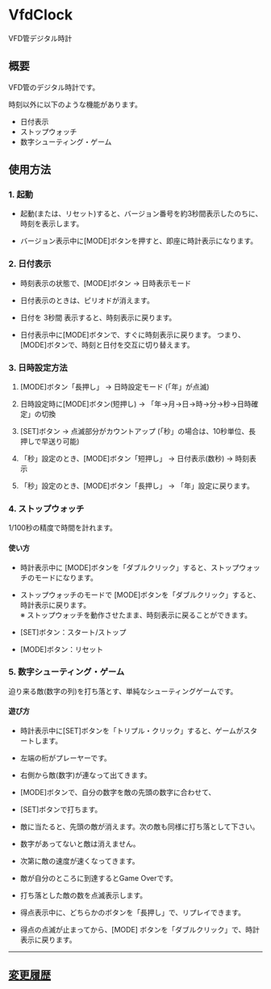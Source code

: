 # VfdClock

VFD管デジタル時計


## 概要

VFD管のデジタル時計です。

時刻以外に以下のような機能があります。

* 日付表示
* ストップウォッチ
* 数字シューティング・ゲーム


## 使用方法

### 1. 起動

* 起動(または、リセット)すると、バージョン番号を約3秒間表示したのちに、時刻を表示します。

* バージョン表示中に[MODE]ボタンを押すと、即座に時計表示になります。


### 2. 日付表示

* 時刻表示の状態で、[MODE]ボタン → 日時表示モード

* 日付表示のときは、ピリオドが消えます。

* 日付を 3秒間 表示すると、時刻表示に戻ります。

* 日付表示中に[MODE]ボタンで、すぐに時刻表示に戻ります。
つまり、[MODE]ボタンで、時刻と日付を交互に切り替えます。


### 3. 日時設定方法

1. [MODE]ボタン「長押し」 → 日時設定モード (「年」が点滅)

2. 日時設定時に[MODE]ボタン(短押し) → 「年→月→日→時→分→秒→日時確定」の切換

3. [SET]ボタン → 点滅部分がカウントアップ (「秒」の場合は、10秒単位、長押しで早送り可能)

4. 「秒」設定のとき、[MODE]ボタン「短押し」 → 日付表示(数秒) → 時刻表示

5. 「秒」設定のとき、[MODE]ボタン「長押し」 → 「年」設定に戻ります。


### 4. ストップウォッチ

1/100秒の精度で時間を計れます。

#### 使い方

* 時計表示中に [MODE]ボタンを「ダブルクリック」すると、ストップウォッチのモードになります。

* ストップウォッチのモードで [MODE]ボタンを「ダブルクリック」すると、時計表示に戻ります。  
  ※ ストップウォッチを動作させたまま、時刻表示に戻ることができます。

* [SET]ボタン：スタート/ストップ

* [MODE]ボタン：リセット


### 5. 数字シューティング・ゲーム

迫り来る敵(数字の列)を打ち落とす、単純なシューティングゲームです。

#### 遊び方

* 時計表示中に[SET]ボタンを「トリプル・クリック」すると、ゲームがスタートします。

* 左端の桁がプレーヤーです。

* 右側から敵(数字)が連なって出てきます。

* [MODE]ボタンで、自分の数字を敵の先頭の数字に合わせて、

* [SET]ボタンで打ちます。

* 敵に当たると、先頭の敵が消えます。次の敵も同様に打ち落として下さい。

* 数字があってないと敵は消えません。

* 次第に敵の速度が速くなってきます。

* 敵が自分のところに到達するとGame Overです。

* 打ち落とした敵の数を点滅表示します。

* 得点表示中に、どちらかのボタンを「長押し」で、リプレイできます。

* 得点の点滅が止まってから、[MODE] ボタンを「ダブルクリック」で、時計表示に戻ります。

-----
## [変更履歴](ChangeLog.md)
